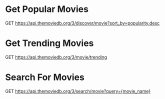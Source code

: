 # Get Popular Movies

GET https://api.themoviedb.org/3/discover/movie?sort_by=popularity.desc

# Get Trending Movies

GET https://api.themoviedb.org/3/movie/trending

# Search For Movies

GET https://api.themoviedb.org/3/search/movie?query={movie_name}
